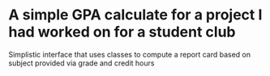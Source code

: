 # A simple GPA calculate for a project I had worked on for a student club
Simplistic interface that uses classes to compute a report card based on subject provided via grade and credit hours
